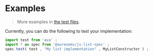 # Examples

> More examples in [the test files](https://github.com/make-github-pseudonymous-again/js-list-spec/tree/master/test/src).

Currently, you can do the following to test your implementation:

```javascript
import test from 'ava' ;
import * as spec from '@aureooms/js-list-spec' ;
spec.test( test , "My list implementation" , MyListConstructor ) ;
```
